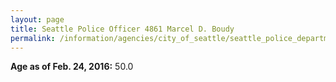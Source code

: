 ```yaml
---
layout: page
title: Seattle Police Officer 4861 Marcel D. Boudy
permalink: /information/agencies/city_of_seattle/seattle_police_department/copbook/4861/
---
```


**Age as of Feb. 24, 2016:** 50.0
